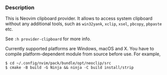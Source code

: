 ### Description

This is Neovim clipboard provider. It allows to access system clipboard without any
additional tools, such as `win32yank`, `xclip`, `xsel`, `pbcopy`, `pbpaste` etc.

See `:h provider-clipboard` for more info.

Currently supported platforms are Windows, macOS and X. You have to compile
platform-dependent module from source before use. For example,

    $ cd ~/.config/nvim/pack/bundle/opt/neoclip/src
    $ cmake -B build -G Ninja && ninja -C build install/strip
